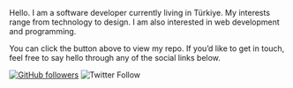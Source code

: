 Hello.
I am a software developer currently living in Türkiye. My interests range from technology to design. I am also interested in web development and programming.

You can click the button above to view my repo. If you’d like to get in touch, feel free to say hello through any of the social links below.

<a href="">![GitHub followers](https://img.shields.io/github/followers/sametuca?label=Github%20%40sametuca&style=for-the-badge)</a>
![Twitter Follow](https://img.shields.io/twitter/follow/samettuca?label=twitter%20%40samettuca&style=for-the-badge)


